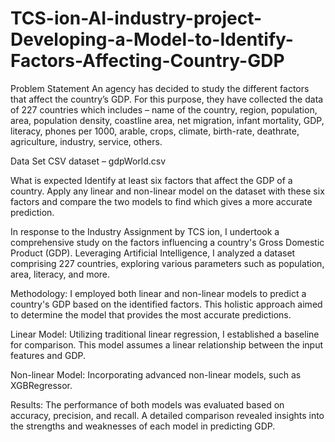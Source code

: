 # TCS-ion-AI-industry-project-Developing-a-Model-to-Identify-Factors-Affecting-Country-GDP

Problem Statement 
An agency has decided to study the different factors that affect the country’s GDP. For this purpose, they have collected the data of 227 countries which includes – name of the country, region, population, area, population density, coastline area, net migration, infant mortality, GDP, literacy, phones per 1000, arable, crops, climate, birth-rate, deathrate, agriculture, industry, service, others.

Data Set 
CSV dataset – gdpWorld.csv 

What is expected 
Identify at least six factors that affect the GDP of a country. Apply any linear and non-linear model on the dataset with these six factors and compare the two models to find which gives a more accurate prediction. 


In response to the Industry Assignment by TCS ion, I undertook a comprehensive study on the factors influencing a country's Gross Domestic Product (GDP). Leveraging Artificial Intelligence, I analyzed a dataset comprising 227 countries, exploring various parameters such as population, area, literacy, and more.

Methodology:
I employed both linear and non-linear models to predict a country's GDP based on the identified factors. This holistic approach aimed to determine the model that provides the most accurate predictions.

Linear Model:
Utilizing traditional linear regression, I established a baseline for comparison. This model assumes a linear relationship between the input features and GDP.

Non-linear Model:
Incorporating advanced non-linear models, such as XGBRegressor.

Results:
The performance of both models was evaluated based on accuracy, precision, and recall. A detailed comparison revealed insights into the strengths and weaknesses of each model in predicting GDP.

